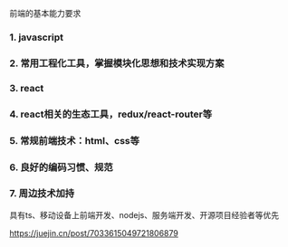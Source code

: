 前端的基本能力要求

### 1. javascript

### 2. 常用工程化工具，掌握模块化思想和技术实现方案

### 3. react

### 4. react相关的生态工具，redux/react-router等

### 5. 常规前端技术：html、css等

### 6. 良好的编码习惯、规范

### 7. 周边技术加持

具有ts、移动设备上前端开发、nodejs、服务端开发、开源项目经验者等优先

https://juejin.cn/post/7033615049721806879